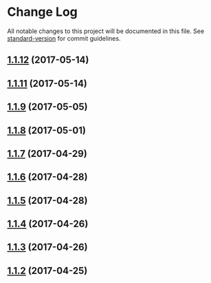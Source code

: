# Change Log

All notable changes to this project will be documented in this file. See [standard-version](https://github.com/conventional-changelog/standard-version) for commit guidelines.

<a name="1.1.12"></a>
## [1.1.12](https://github.com/Mikefluff/SmartContracts/compare/v1.1.11...v1.1.12) (2017-05-14)



<a name="1.1.11"></a>
## [1.1.11](https://github.com/Mikefluff/SmartContracts/compare/v1.1.9...v1.1.11) (2017-05-14)



<a name="1.1.9"></a>
## [1.1.9](https://github.com/Mikefluff/SmartContracts/compare/v1.1.8...v1.1.9) (2017-05-05)



<a name="1.1.8"></a>
## [1.1.8](https://github.com/Mikefluff/SmartContracts/compare/v1.1.7...v1.1.8) (2017-05-01)



<a name="1.1.7"></a>
## [1.1.7](https://github.com/Mikefluff/SmartContracts/compare/v1.1.6...v1.1.7) (2017-04-29)



<a name="1.1.6"></a>
## [1.1.6](https://github.com/Mikefluff/SmartContracts/compare/v1.1.5...v1.1.6) (2017-04-28)



<a name="1.1.5"></a>
## [1.1.5](https://github.com/Mikefluff/SmartContracts/compare/v1.1.4...v1.1.5) (2017-04-28)



<a name="1.1.4"></a>
## [1.1.4](https://github.com/Mikefluff/SmartContracts/compare/v1.1.3...v1.1.4) (2017-04-26)



<a name="1.1.3"></a>
## [1.1.3](https://github.com/Mikefluff/SmartContracts/compare/v1.1.2...v1.1.3) (2017-04-26)



<a name="1.1.2"></a>
## [1.1.2](https://github.com/Mikefluff/SmartContracts/compare/v1.0.9...v1.1.2) (2017-04-25)

